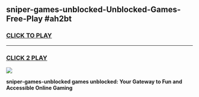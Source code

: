 
## sniper-games-unblocked-Unblocked-Games-Free-Play #ah2bt
<h3>
<a href="https://us.freeplayer.one?title=sniper-games-unblocked&ref=9M">CLICK TO PLAY</a></h3>
<hr>

<h3>
<a href="https://us.freeplayer.one?title=sniper-games-unblocked&ref=9M">CLICK 2 PLAY</a>
  
</h3>

<a href="https://us.freeplayer.one?title=sniper-games-unblocked&ref=9M"><img src="https://clearcache.store/games.png"></a>


**sniper-games-unblocked games unblocked: Your Gateway to Fun and Accessible Online Gaming**
